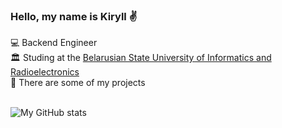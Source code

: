 <h3>Hello, my name is Kiryll ✌️</h3>

💻 Backend Engineer<br>
🏛️ Studing at the [Belarusian State University of Informatics and Radioelectronics](https://www.bsuir.by/en/)<br> 
📕 There are some of my projects<br>
<br>

![My GitHub stats](https://github-readme-stats.vercel.app/api?username=let-fughes&show_icons=true&theme=tokyonight)
